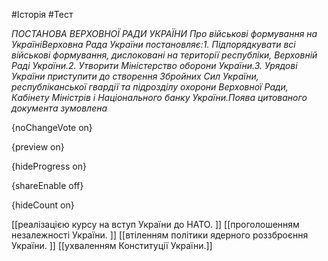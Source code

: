 #Історія #Тест

*ПОСТАНОВА
ВЕРХОВНОЇ РАДИ УКРАЇНИ
Про військові формування на УкраїніВерховна Рада України постановляє:1. Підпорядкувати всі військові формування, дислоковані на території республіки, Верховній Раді України.2. Утворити Міністерство оборони України.3. Урядові України приступити до створення Збройних Сил України, республіканської гвардії та підрозділу охорони Верховної Ради, Кабінету Міністрів і Національного банку України.Поява цитованого документа зумовлена*

{noChangeVote on}

{preview on}

{hideProgress on}

{shareEnable off}

{hideCount on}

[[реалізацією курсу на вступ України до НАТО. ]]
[[проголошенням незалежності України. ]]
[[втіленням політики ядерного роззброєння України. ]]
[[ухваленням Конституції України.]]
